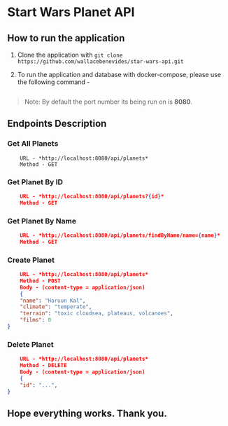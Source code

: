 # Start Wars Planet API

## How to run the application

1. Clone the application with `git clone https://github.com/wallacebenevides/star-wars-api.git`


2. To run the application and database with docker-compose, please use the following command -

    ```docker-compose up
    ```
> Note: By default the port number its being run on is **8080**.

## Endpoints Description

### Get All Planets

```
    URL - *http://localhost:8080/api/planets*
    Method - GET
```

### Get Planet By ID

```JSON
    URL - *http://localhost:8080/api/planets?{id}*
    Method - GET
```

### Get Planet By Name

```JSON
    URL - *http://localhost:8080/api/planets/findByName/name={name}*
    Method - GET
```

### Create Planet

```JSON
    URL - *http://localhost:8080/api/planets*
    Method - POST
    Body - (content-type = application/json)
    {
    "name": "Haruun Kal",
    "climate": "temperate",
    "terrain": "toxic cloudsea, plateaus, volcanoes",
    "films": 0
}
```

### Delete Planet

```JSON
    URL - *http://localhost:8080/api/planets*
    Method - DELETE
    Body - (content-type = application/json)
    {
    "id": "...",
}
```

## Hope everything works. Thank you.
